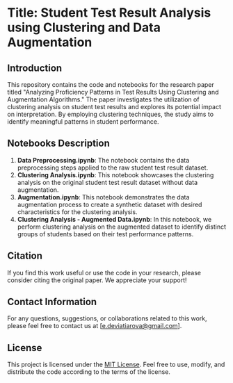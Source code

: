 # Title: Student Test Result Analysis using Clustering and Data Augmentation

## Introduction
This repository contains the code and notebooks for the research paper titled "Analyzing Proficiency Patterns in Test Results Using Clustering and Augmentation Algorithms." The paper investigates the utilization of clustering analysis on student test results and explores its potential impact on interpretation. By employing clustering techniques, the study aims to identify meaningful patterns in student performance.

## Notebooks Description
1. **Data Preprocessing.ipynb**: The notebook contains the data preprocessing steps applied to the raw student test result dataset.
2. **Clustering Analysis.ipynb**: This notebook showcases the clustering analysis on the original student test result dataset without data augmentation.
3. **Augmentation.ipynb**: This notebook demonstrates the data augmentation process to create a synthetic dataset with desired characteristics for the clustering analysis.
4. **Clustering Analysis - Augmented Data.ipynb**: In this notebook, we perform clustering analysis on the augmented dataset to identify distinct groups of students based on their test performance patterns.

## Citation
If you find this work useful or use the code in your research, please consider citing the original paper. We appreciate your support!

## Contact Information
For any questions, suggestions, or collaborations related to this work, please feel free to contact us at [e.deviatiarova@gmail.com].

## License
This project is licensed under the [MIT License](LICENSE). Feel free to use, modify, and distribute the code according to the terms of the license.